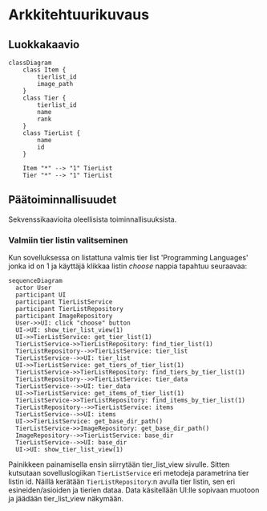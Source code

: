 # Arkkitehtuurikuvaus

## Luokkakaavio

```mermaid
classDiagram
    class Item {
        tierlist_id
        image_path
    }
    class Tier {
        tierlist_id
        name
        rank
    }
    class TierList {
        name
        id
    }

    Item "*" --> "1" TierList
    Tier "*" --> "1" TierList
```

## Päätoiminnallisuudet

Sekvenssikaavioita oleellisista toiminnallisuuksista.

### Valmiin tier listin valitseminen

Kun sovelluksessa on listattuna valmis tier list 'Programming Languages' jonka id on 1 ja käyttäjä klikkaa listin *choose* nappia tapahtuu seuraavaa:

```mermaid
sequenceDiagram
  actor User
  participant UI
  participant TierListService
  participant TierListRepository
  participant ImageRepository
  User->>UI: click "choose" button
  UI->UI: show_tier_list_view(1)
  UI->>TierListService: get_tier_list(1)
  TierListService->>TierListRepository: find_tier_list(1)
  TierListRepository-->>TierListService: tier_list
  TierListService-->>UI: tier_list
  UI->>TierListService: get_tiers_of_tier_list(1)
  TierListService->>TierListRepository: find_tiers_by_tier_list(1)
  TierListRepository-->>TierListService: tier_data
  TierListService-->>UI: tier_data
  UI->>TierListService: get_items_of_tier_list(1)
  TierListService->>TierListRepository: find_items_by_tier_list(1)
  TierListRepository-->>TierListService: items
  TierListService-->>UI: items
  UI->>TierListService: get_base_dir_path()
  TierListService->>ImageRepository: get_base_dir_path()
  ImageRepository-->>TierListService: base_dir
  TierListService-->>UI: base_dir
  UI->UI: show_tier_list_view(1)
```

Painikkeen painamisella ensin siirrytään tier_list_view sivulle. Sitten kutsutaan sovelluslogiikan `TierListService` eri metodeja parametrina tier listin id. Näillä kerätään `TierListRepository`:n avulla tier listin, sen eri esineiden/asioiden ja tierien dataa. Data käsitellään UI:lle sopivaan muotoon ja jäädään tier_list_view näkymään.